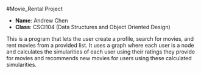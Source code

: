 #Movie_Rental Project

- **Name**: Andrew Chen
- **Class**: CSCI104 (Data Structures and Object Oriented Design)

This is a program that lets the user create a profile, search for movies, and rent movies from a provided list. It uses a graph where each user is a node and calculates the simularities of each user using their ratings they provide for movies and recommends new movies for users using these calculated simularities.
